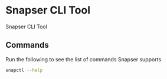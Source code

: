 # Snapser CLI Tool
Snapser CLI Tool

## Commands
Run the following to see the list of commands Snapser supports
```bash
snapctl --help
```